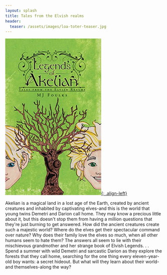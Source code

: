 ```yaml
---
layout: splash
title: Tales from the Elvish realms
header:
  teaser: /assets/images/loa-toter-teaser.jpg
---
```

[![image-left](/assets/images/loa-toter.jpg){: .align-left}](https://www.amazon.com/Legends-Akelian-Tales-Elvish-Realms/dp/149176001X)

Akelian is a magical land in a lost age of the Earth, created by ancient creatures and inhabited by captivating elves-and this is the world that young twins Demetri and Darion call home. They may know a precious little about it, but this doesn't stop them from having a million questions that they're just burning to get answered. How did the ancient creatures create such a majestic world? Where do the elves get their spectacular command over nature? Why does their family love the elves so much, when all other humans seem to hate them? The answers all seem to lie with their mischievous grandmother and her strange book of Elvish Legends. . . Spend a summer with wild Demetri and sarcastic Darion as they explore the forests that they call home, searching for the one thing every eleven-year-old boy wants: a secret hideout. But what will they learn about their world-and themselves-along the way?
